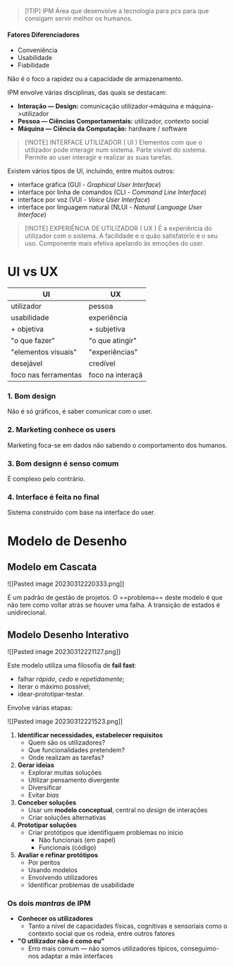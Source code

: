 > [!TIP] IPM
> Área que desenvolve a tecnologia para pcs para que consigam servir melhor os humanos.

#### Fatores Diferenciadores

- Conveniência
- Usabilidade
- Fiabilidade

Não é o foco a rapidez ou a capacidade de armazenamento.

IPM envolve várias disciplinas, das quais se destacam:

-   **Interação — Design:** comunicação utilizador->máquina e máquina->utilizador
-   **Pessoa — Ciências Comportamentais:** utilizador, contexto social
-   **Máquina — Ciência da Computação:** hardware / software


> [!NOTE] INTERFACE UTILIZADOR ( UI )
> Elementos com que o utilizador pode interagir num sistema. Parte visível do sistema. Permite ao user interagir e realizar as suas tarefas.

Existem vários tipos de UI, incluindo, entre muitos outros:

-   interface gráfica (GUI - _Graphical User Interface_)
-   interface por linha de comandos (CLI - _Command Line Interface_)
-   interface por voz (VUI - _Voice User Interface_)
-   interface por linguagem natural (NLUI - _Natural Language User Interface_)


> [!NOTE] EXPERIÊNCIA DE UTILIZADOR ( UX )
> É a experiência do utilizador com o sistema. A facilidade e o quão satisfatório é o seu uso.
> Componente mais efetiva apelando às emoções do user.

# UI vs UX
| UI                   | UX               |
| -------------------- | ---------------- |
| utilizador           | pessoa           |
| usabilidade          | experiência      |
| + objetiva           | + subjetiva      |
| "o que fazer"        | "o que atingir"  |
| "elementos visuais"  | "experiências"   |
| desejável            | credível         |
| foco nas ferramentas | foco na interaçã |


### 1. Bom design
Não é só gráficos, é saber comunicar com o user.

### 2. Marketing conhece os users
Marketing foca-se em dados não sabendo o comportamento dos humanos.

### 3. Bom designn é senso comum
É complexo pelo contrário.

### 4. Interface é feita no final
Sistema construído com base na interface do user. 


# Modelo de Desenho

## Modelo em Cascata

![[Pasted image 20230312220333.png]]

É um padrão de gestão de projetos.
O ==problema== deste modelo é que não tem como voltar atrás se houver uma falha.
A transição de estados é unidirecional.


## Modelo Desenho Interativo

![[Pasted image 20230312221127.png]]

Este modelo utiliza uma filosofia de **fail fast**:

-   falhar _rápido_, _cedo_ e _repetidamente_;
-   iterar o máximo possível;
-   idear-prototipar-testar.

Envolve várias etapas:

![[Pasted image 20230312221523.png]]

1.  **Identificar necessidades, estabelecer requisitos**
    -   Quem são os utilizadores?
    -   Que funcionalidades pretendem?
    -   Onde realizam as tarefas?
2.  **Gerar ideias**
    -   Explorar muitas soluções
    -   Utilizar pensamento divergente
    -   Diversificar
    -   Evitar _bias_
3.  **Conceber soluções**
    -   Usar um **modelo conceptual**, central no _design_ de interações
    -   Criar soluções alternativas
4.  **Prototipar soluções**
    -   Criar protótipos que identifiquem problemas no início
        -   Não funcionais (em papel)
        -   Funcionais (código)
5.  **Avaliar e refinar protótipos**
    -   Por peritos
    -   Usando modelos
    -   Envolvendo utilizadores
    -   Identificar problemas de usabilidade

### Os dois _mantras_ de IPM

-   **Conhecer os utilizadores**
    -   Tanto a nível de capacidades físicas, cognitivas e sensoriais como o contexto social que os rodeia, entre outros fatores
-   **"O utilizador não é como eu"**
    -   Erro mais comum — não somos utilizadores típicos, conseguimo-nos adaptar a más interfaces